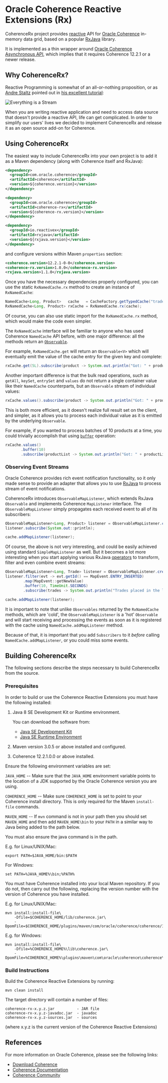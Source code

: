 # Oracle Coherence Reactive Extensions (Rx)

CoherenceRx project provides [reactive](http://reactivex.io/) API for [Oracle
Coherence](https://www.oracle.com/middleware/coherence/index.html) in-memory data grid,
based on a popular [RxJava](https://github.com/ReactiveX/RxJava) library.

It is implemented as a thin wrapper around [Oracle Coherence Asynchronous API](https://www.youtube.com/watch?v=xuUqV9ayBoU&index=4&list=PLxqhEJ4CA3JtazSZ0CI9JyriEjyHkb-9R),
which implies that it requires Coherence 12.2.1 or a newer release.  

## Why CoherenceRx?

Reactive Programming is somewhat of an all-or-nothing proposition, or as [Andre Staltz](http://andre.staltz.com/)
pointed out in [his excellent tutorial](https://gist.github.com/staltz/868e7e9bc2a7b8c1f754):

![Everything is a Stream](https://gist.githubusercontent.com/staltz/868e7e9bc2a7b8c1f754/raw/35cc1edb69b7175fd1308800a244410890bc9b5f/zmantra.jpg)

When you are writing reactive application and need to access data source that doesn't provide
a reactive API, life can get complicated. In order to simplify our users' lives we decided
to implement CoherenceRx and release it as an open source add-on for Coherence.

## Using CoherenceRx

The easiest way to include CoherenceRx into your own project is to add it as a Maven dependency
(along with Coherence itself and RxJava):

```xml
<dependency>
  <groupId>com.oracle.coherence</groupId>
  <artifactId>coherence</artifactId>
  <version>${coherence.version}</version>
</dependency>

<dependency>
  <groupId>com.oracle.coherence</groupId>
  <artifactId>coherence-rx</artifactId>
  <version>${coherence-rx.version}</version>
</dependency>

<dependency>
  <groupId>io.reactivex</groupId>
  <artifactId>rxjava</artifactId>
  <version>${rxjava.version}</version>
</dependency>
```

and configure versions within Maven `properties` section:

```xml
<coherence.version>12.2.1-0-0</coherence.version>
<coherence-rx.version>1.0.0</coherence-rx.version>
<rxjava.version>1.1.0</rxjava.version>
```

Once you have the necessary dependencies properly configured, you can use the static
`RxNamedCache.rx` method to create an instance of `RxNamedCache`:

```java
NamedCache<Long, Product>   cache   = CacheFactory.getTypedCache("trades", withTypes(Long.class, Product.class));
RxNamedCache<Long, Product> rxCache = RxNamedCache.rx(cache);
```

Of course, you can also use static import for the `RxNamedCache.rx` method, which
would make the code even simpler.

The `RxNamedCache` interface will be familiar to anyone who has used Coherence
`NamedCache` API before, with one major difference: all the methods return an
[`Observable`](http://reactivex.io/documentation/observable.html).

For example, `RxNamedCache.get` will return an `Observable<V>` which will eventually
emit the value of the cache entry for the given key and complete:

```java
rxCache.get(5L).subscribe(product -> System.out.println("Got: " + product));
```

Another important difference is that the bulk read operations, such as `getAll`,
`keySet`, `entrySet` and `values` do not return a single container value like
their `NamedCache` counterparts, but an `Observable` stream of individual values:

```java
rxCache.values().subscribe(product -> System.out.println("Got: " + product));
```

This is both more efficient, as it doesn't realize full result set on the client,
and simpler, as it allows you to process each individual value as it is emitted
by the underlying `Observable`.

For example, if you wanted to process batches of 10 products at a time, you could
trivially accomplish that using [`buffer`](http://reactivex.io/documentation/operators/buffer.html)
operation:

```java
rxCache.values()
       .buffer(10)
       .subscribe(productList -> System.out.println("Got: " + productList));
```

### Observing Event Streams

Oracle Coherence provides rich event notification functionality, so it only made
sense to provide an adapter that allows you to use [RxJava](https://github.com/ReactiveX/RxJava)
to process stream of event notifications.

CoherenceRx introduces `ObservableMapListener`, which extends RxJava `Observable`
and implements Coherence `MapListener` interface. The `ObservableMapListener` simply
propagates each received event to all of its subscribers:

```java
ObservableMapListener<Long, Product> listener = ObservableMapListener.create();
listener.subscribe(System.out::println);

cache.addMapListener(listener);
```

Of course, the above is not very interesting, and could be easily achieved using
standard `SimpleMapListener` as well. But it becomes a lot more interesting
when you start applying various RxJava [operators](http://reactivex.io/documentation/operators.html)
to transform, filter and even combine event streams:

```java
ObservableMapListener<Long, Trade> listener = ObservableMapListener.create();
listener.filter(evt -> evt.getId() == MapEvent.ENTRY_INSERTED)
        .map(MapEvent::getNewValue)
        .buffer(10, TimeUnit.SECONDS)
        .subscribe(trades -> System.out.println("Trades placed in the last 10 seconds: " + trades));

cache.addMapListener(listener);
```

It is important to note that unlike `Observables` returned by the `RxNamedCache`
methods, which are 'cold', the `ObservableMapListener` is a 'hot' `Observable`
and will start receiving and processing the events as soon as it is registered
with the cache using `NamedCache.addMapListener` method.

Because of that, it is important that you add `Subscribers` to it *before* calling
`NamedCache.addMapListener`, or you could miss some events.

## Building CoherenceRx

The following sections describe the steps necessary to build CoherenceRx from the source.

### Prerequisites

In order to build or use the Coherence Reactive Extensions you must have the following installed:

1. Java 8 SE Development Kit or Runtime environment.

   You can download the software from:
     - [Java SE Development Kit](http://www.oracle.com/technetwork/java/javase/downloads/jdk8-downloads-2133151.html)
     - [Java SE Runtime Environment](http://www.oracle.com/technetwork/java/javase/downloads/jre8-downloads-2133155.html)

2. Maven version 3.0.5 or above installed and configured.
3. Coherence 12.2.1.0.0 or above installed.

Ensure the following environment variables are set:

`JAVA_HOME` -- Make sure that the `JAVA_HOME` environment variable points to the
location of a JDK supported by the Oracle Coherence version you are using.

`COHERENCE_HOME` -- Make sure `COHERENCE_HOME` is set to point to your Coherence
install directory. This is only required for the Maven `install-file` commands.

`MAVEN_HOME` -- If `mvn` command is not in your path then you should set `MAVEN_HOME`
and then add `MAVEN_HOME\bin` to your `PATH` in a similar way to Java being added
to the path below.

You must also ensure the java command is in the path.

E.g. for Linux/UNIX/Mac:
```
export PATH=$JAVA_HOME/bin:$PATH
```
For Windows:
```    
set PATH=%JAVA_HOME%\bin;%PATH%
```
You must have Coherence installed into your local Maven repository. If you do not,
then carry out the following, replacing the version number with the version of
Coherence you have installed.

E.g. for Linux/UNIX/Mac:
```
mvn install:install-file\
    -Dfile=$COHERENCE_HOME/lib/coherence.jar\
    -DpomFile=$COHERENCE_HOME/plugins/maven/com/oracle/coherence/coherence/12.2.1/coherence.12.2.1.pom
```

E.g. for Windows:
```
mvn install:install-file\
    -Dfile=%COHERENCE_HOME%\lib\coherence.jar\
    -DpomFile=%COHERENCE_HOME%\plugins\maven\com\oracle\coherence\coherence\12.2.1\coherence.12.2.1.pom
```

### Build Instructions

Build the Coherence Reactive Extensions by running:

```
mvn clean install
```
The target directory will contain a number of files:
```
coherence-rx-x.y.z.jar          - JAR file
coherence-rx-x.y.z-javadoc.jar  - javadoc
coherence-rx-x.y.z-sources.jar  - sources
```
(where x.y.z is the current version of the Coherence Reactive Extensions)

## References

   For more information on Oracle Coherence, please see the following links:
   - [Download Coherence](http://www.oracle.com/technetwork/middleware/coherence/downloads/index.html)
   - [Coherence Documentation](http://docs.oracle.com/middleware/1221/coherence/index.html)
   - [Coherence Community](http://coherence.java.net/)
